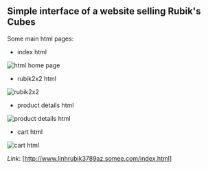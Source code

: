 ## Simple interface of a website selling Rubik's Cubes
Some main html pages:
- index html

![html home page](https://github.com/LinhTran1209/WebSite-sell-Rubik/assets/143068570/833710c2-9361-4948-9666-a346ba207010)

- rubik2x2 html

![rubik2x2](https://github.com/LinhTran1209/WebSite-sell-Rubik/assets/143068570/ea99ade8-9bcb-4bb7-909d-4ece71977ecc)

- product details html

![product details html](https://github.com/LinhTran1209/WebSite-sell-Rubik/assets/143068570/f3d3d3fc-5641-4478-a49d-110cda357911)

- cart html

![cart html](https://github.com/LinhTran1209/WebSite-sell-Rubik/assets/143068570/bae5a51a-9215-44e3-8801-45eb613fb523)

*Link*: [http://www.linhrubik3789az.somee.com/index.html]
